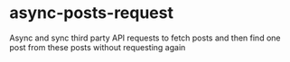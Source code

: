# async-posts-request
Async and sync third party API requests to fetch posts and then find one post from these posts without requesting again
